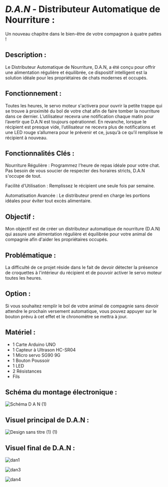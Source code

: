 # *D.A.N* - Distributeur Automatique de Nourriture :

Un nouveau chapitre dans le bien-être de votre compagnon à quatre pattes !

## Description :

Le Distributeur Automatique de Nourriture, D.A.N, a été conçu pour offrir une alimentation régulière et équilibrée, ce dispositif intelligent est la solution idéale pour les propriétaires de chats modernes et occupés.

## Fonctionnement : 

Toutes les heures, le servo moteur s'activera pour ouvrir la petite trappe qui se trouve à proximité du bol de votre chat afin de faire tomber la nourriture dans ce dernier. L’utilisateur recevra une notification chaque matin pour l’avertir que D.A.N est toujours opérationnel. En revanche,  lorsque le récipient est presque vide, l’utilisateur ne recevra plus de notifications et une LED rouge s’allumera pour le prévenir et ce, jusqu’à ce qu’il remplisse le récipient à nouveau.

## Fonctionnalités Clés :

Nourriture Régulière : Programmez l'heure de repas idéale pour votre chat. Pas besoin de vous soucier de respecter des horaires stricts, D.A.N s'occupe de tout.

Facilité d'Utilisation : Remplissez le récipient une seule fois par semaine.

Automatisation Avancée : Le distributeur prend en charge les portions idéales pour éviter tout excès alimentaire.

## Objectif :

Mon objectif est de créer un distributeur automatique de nourriture (D.A.N) qui assure une alimentation régulière et équilibrée pour votre animal de compagnie afin d'aider les propriétaires occupés.

## Problématique :

La difficulté de ce projet réside dans le fait de devoir détecter la présence de croquettes à l'intérieur du récipient et de pouvoir activer le servo moteur toutes les heures.

## Option :

Si vous souhaitez remplir le bol de votre animal de compagnie sans devoir attendre le prochain versement automatique, vous pouvez appuyer sur le bouton prévu à cet effet et le chronomètre se mettra à jour.

## Matériel :

- 1 Carte Arduino UNO
- 1 Capteur à Ultrason HC-SR04
- 1 Micro servo SG90 9G
- 1 Bouton Poussoir
- 1 LED
- 2 Résistances
- Fils

## Schéma du montage électronique :

![Schéma D A N (1)](https://github.com/TDY-7/D.A.N/assets/147604748/e8568c52-f1cc-41bc-b155-0f0114adb78a)

## Visuel principal de D.A.N :

![Design sans titre (1) (1)](https://github.com/TDY-7/D.A.N/assets/147604748/d8212b11-e485-4e56-b26f-70c255f84793)

## Visuel final de D.A.N :

![dan1](https://github.com/TDY-7/D.A.N/assets/147604748/15c225cd-e464-46eb-8e41-f839c3bdb242)

![dan3](https://github.com/TDY-7/D.A.N/assets/147604748/c1098bba-ef5c-4ed9-908f-d917d9549d13)

![dan4](https://github.com/TDY-7/D.A.N/assets/147604748/e1da8355-4c43-4472-bb16-027a3513da6e)


